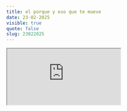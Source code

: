 ```yaml
---
title: el porque y eso que te mueve
date: 23-02-2025
visible: true
quote: false
slug: 23022025
---
```

<iframe src="https://www.youtube.com/embed/DKueeZqnLoA" allowfullscreen></iframe>

